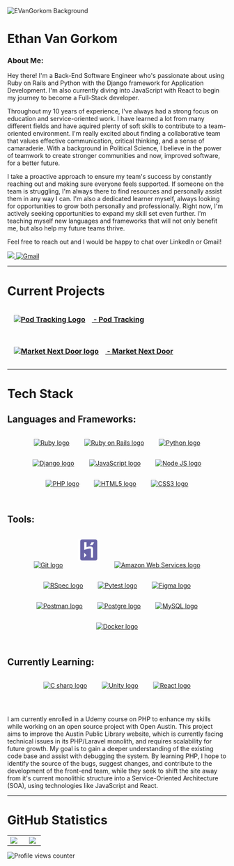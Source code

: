 
![EVanGorkom Background](https://github.com/EVanGorkom/EVanGorkom/assets/132889569/31f9ab8a-e670-4d5f-9c8e-5a433d66b78a)


# Ethan Van Gorkom
### About Me:
Hey there! I'm a Back-End Software Engineer who's passionate about using Ruby on Rails and Python with the Django framework for Application Development. I'm also currently diving into JavaScript with React to begin my journey to become a Full-Stack developer. 

Throughout my 10 years of experience, I've always had a strong focus on education and service-oriented work. I have learned a lot from many different fields and have aquired plenty of soft skills to contribute to a team-oriented environment. I'm really excited about finding a collaborative team that values effective communication, critical thinking, and a sense of camaraderie. With a background in Political Science, I believe in the power of teamwork to create stronger communities and now, improved software, for a better future.

I take a proactive approach to ensure my team's success by constantly reaching out and making sure everyone feels supported. If someone on the team is struggling, I'm always there to find resources and personally assist them in any way I can. I'm also a dedicated learner myself, always looking for opportunities to grow both personally and professionally. Right now, I'm actively seeking opportunities to expand my skill set even further. I'm teaching myself new languages and frameworks that will not only benefit me, but also help my future teams thrive.

Feel free to reach out and I would be happy to chat over LinkedIn or Gmail!
  
<a href="https://linkedin.com/in/EVanGorkom" target="_blank">
<img src="https://img.shields.io/badge/linkedin-%231E77B5.svg?&style=for-the-badge&logo=linkedin&logoColor=white alt=linkedin style="margin-bottom: 5px;" />
<a href="mailto:ethan.vangorkom@gmail.com">
<img src="https://img.shields.io/badge/Gmail-EA4335?style=for-the-badge&logo=gmail&logoColor=white" alt="Gmail">
</a>

---
# Current Projects

<h3>
<a href="https://github.com/Pod-Tracking" target="_blank"><img style="margin: 15px" src="https://avatars.githubusercontent.com/u/160537538?s=200&v=4" alt="Pod Tracking Logo" height="30" /> - Pod Tracking</a>
</h3>
  
<h3>
<a href="https://github.com/Market-Next-Door" target="_blank"><img style="margin: 15px" src="https://avatars.githubusercontent.com/u/152336455?s=200&v=4" alt="Market Next Door logo" height="30" /> - Market Next Door</a>
</h3>

<!-- <h3>
<a href="https://github.com/QuestQuill" target="_blank"><img style="margin: 15px" src="https://avatars.githubusercontent.com/u/149438618?v=4" alt="Quest Quill logo" height="30" /> - Quest Quill</a>
</h3> -->

---
# Tech Stack
  ## Languages and Frameworks: 
<div align="center">
<a href="https://www.ruby-lang.org/en/" target="_blank"><img style="margin: 15px" src="https://upload.wikimedia.org/wikipedia/commons/thumb/7/73/Ruby_logo.svg/480px-Ruby_logo.svg.png" alt="Ruby logo" height="50" /></a>
<a href="https://rubyonrails.org/" target="_blank"><img style="margin: 15px" src="https://cdn.jsdelivr.net/gh/devicons/devicon/icons/rails/rails-plain.svg" alt="Ruby on Rails logo" height="50" /></a>
<a href="https://www.python.org/" target="_blank"><img style="margin: 15px" src="https://cdn.jsdelivr.net/gh/devicons/devicon/icons/python/python-original.svg" alt="Python logo" height="55" /></a>
<a href="https://www.djangoproject.com/" target="_blank"><img style="margin: 15px" src="https://cdn.jsdelivr.net/gh/devicons/devicon/icons/django/django-plain.svg" alt="Django logo" height="50" /></a>
<a href="https://www.javascript.com/" target="_blank"><img style="margin: 15px" src="https://cdn.jsdelivr.net/gh/devicons/devicon/icons/javascript/javascript-plain.svg" alt="JavaScript logo" height="50" /></a>
<a href="https://nodejs.org/en" target="_blank"><img style="margin: 15px" src="https://cdn.jsdelivr.net/gh/devicons/devicon/icons/nodejs/nodejs-original.svg" alt="Node JS logo" height="50" /></a>
<a href="https://www.php.net/docs.php" target="_blank"><img style="margin: 15px" src="https://cdn.jsdelivr.net/gh/devicons/devicon@latest/icons/php/php-original.svg" alt="PHP logo" height="55" /></a>
<a href="https://en.wikipedia.org/wiki/HTML5" target="_blank"><img style="margin: 15px" src="https://cdn.jsdelivr.net/gh/devicons/devicon/icons/html5/html5-original.svg" alt="HTML5 logo" height="50" /></a>
<a href="https://www.w3schools.com/css/" target="_blank"><img style="margin: 15px" src="https://cdn.jsdelivr.net/gh/devicons/devicon/icons/css3/css3-original.svg" alt="CSS3 logo" height="50" /></a>
</div>
<br/>

  ## Tools:
<div align="center">
<a href="https://github.com/" target="_blank"><img style="margin: 15px" src="https://profilinator.rishav.dev/skills-assets/git-scm-icon.svg" alt="Git logo" height="50" /></a>
<a href="https://www.heroku.com/" target="_blank"><img style="margin: 15px" src="https://raw.githubusercontent.com/devicons/devicon/master/icons/heroku/heroku-plain.svg" alt="Heroku logo" height="50"></a>
<a href="https://aws.amazon.com/?nc2=h_lg" target="_blank"><img style="margin: 15px" src="https://cdn.jsdelivr.net/gh/devicons/devicon@latest/icons/amazonwebservices/amazonwebservices-plain-wordmark.svg" alt="Amazon Web Services logo" height="50" /></a>
<a href="https://rspec.info/" target="_blank"><img style="margin: 15px" src="https://cdn.jsdelivr.net/gh/devicons/devicon/icons/rspec/rspec-original.svg" alt="RSpec logo" height="50"></a>
<a href="https://docs.pytest.org/en/7.4.x/" target="_blank"><img style="margin: 15px" src="https://cdn.jsdelivr.net/gh/devicons/devicon/icons/pytest/pytest-original.svg" alt="Pytest logo" height="50"></a>
<a href="https://www.figma.com/" target="_blank"><img style="margin: 15px" src="https://cdn.jsdelivr.net/gh/devicons/devicon/icons/figma/figma-original.svg" alt="Figma logo" height="50" /></a>
<a href="https://www.postman.com/" target="_blank"><img style="margin: 15px" src="https://cdn.jsdelivr.net/gh/devicons/devicon@latest/icons/postman/postman-original.svg" alt="Postman logo" height="50"></a>
<a href="https://www.postgresql.org/" target="_blank"><img style="margin: 15px" src="https://www.postgresql.org/media/img/about/press/elephant.png" alt="Postgre logo" height="50"></a>
<a href="https://dev.mysql.com/doc/" target="_blank"><img style="margin: 15px" src="https://cdn.jsdelivr.net/gh/devicons/devicon@latest/icons/mysql/mysql-original.svg" alt="MySQL logo" height="50"></a>
<a href="https://www.docker.com/" target="_blank"><img style="margin: 15px" src="https://cdn.jsdelivr.net/gh/devicons/devicon/icons/docker/docker-plain.svg" alt="Docker logo" height="50" /></a>
<!-- <a href="https://code.visualstudio.com/" target="_blank"><img style="margin: 15px" src="https://cdn.jsdelivr.net/gh/devicons/devicon/icons/vscode/vscode-original.svg" alt="VS Code logo" height="50"></a> -->
</div>
<br/>

  ## Currently Learning:
<div align="center">

<a href="https://learn.microsoft.com/en-us/dotnet/csharp/" target="_blank"><img style="margin: 15px" src="https://cdn.jsdelivr.net/gh/devicons/devicon@latest/icons/csharp/csharp-original.svg" alt="C sharp logo" height="50" /></a>
<a href="https://docs.unity.com/" target="_blank"><img style="margin: 15px" src="https://cdn.jsdelivr.net/gh/devicons/devicon@latest/icons/unity/unity-original.svg" alt="Unity logo" height="50" /></a>
<a href="https://react.dev/" target="_blank"><img style="margin: 15px" src="https://cdn.jsdelivr.net/gh/devicons/devicon/icons/react/react-original.svg" alt="React logo" height="50" /></a>
<!-- <a href="https://expressjs.com/" target="_blank"><img style="margin: 15px" src="https://github.com/tandpfun/skill-icons/blob/main/icons/ExpressJS-Light.svg" alt="ExpressJS logo" height="50" /></a> -->
<!-- <a href="https://www.mongodb.com/" target="_blank"><img style="margin: 15px" src="https://cdn.jsdelivr.net/gh/devicons/devicon/icons/mongodb/mongodb-original.svg" alt="MongoDB logo" height="50" /></a> -->
</div>
<br/>

I am currently enrolled in a Udemy course on PHP to enhance my skills while working on an open source project with Open Austin. This project aims to improve the Austin Public Library website, which is currently facing technical issues in its PHP/Laravel monolith, and requires scalability for future growth. My goal is to gain a deeper understanding of the existing code base and assist with debugging the system. 
By learning PHP, I hope to identify the source of the bugs, suggest changes, and contribute to the development of the front-end team, while they seek to shift the site away from it's current monolithic structure into a Service-Oriented Architecture (SOA), using technologies like JavaScript and React.

---

<!-- # What I'm Currently Working On

### Databases ###
mongoDB        <img src="https://cdn.jsdelivr.net/gh/devicons/devicon@latest/icons/mongodb/mongodb-original.svg" />

### Languages ###
React        3  <img src="https://cdn.jsdelivr.net/gh/devicons/devicon@latest/icons/react/react-original.svg" />
  TypeScript    <img src="https://cdn.jsdelivr.net/gh/devicons/devicon@latest/icons/typescript/typescript-original.svg" />
NextJS          <img src="https://cdn.jsdelivr.net/gh/devicons/devicon@latest/icons/nextjs/nextjs-original.svg" />
Node JS      4  <img src="https://cdn.jsdelivr.net/gh/devicons/devicon@latest/icons/nodejs/nodejs-original.svg" />
  Express    5
JAVA            <img src="https://cdn.jsdelivr.net/gh/devicons/devicon@latest/icons/java/java-original.svg" />
  Spring        <img src="https://cdn.jsdelivr.net/gh/devicons/devicon@latest/icons/spring/spring-original.svg" />
C#           6  <img src="https://cdn.jsdelivr.net/gh/devicons/devicon@latest/icons/csharp/csharp-original.svg" />
  .NET CORE     <img src="https://cdn.jsdelivr.net/gh/devicons/devicon@latest/icons/dotnetcore/dotnetcore-original.svg" />
  .NET Frame    <img src="https://cdn.jsdelivr.net/gh/devicons/devicon@latest/icons/dot-net/dot-net-original.svg" />
  Unity      7  <img src="https://cdn.jsdelivr.net/gh/devicons/devicon@latest/icons/unity/unity-original.svg" />
C++             <img src="https://cdn.jsdelivr.net/gh/devicons/devicon@latest/icons/cplusplus/cplusplus-original.svg" />
  Unreal        <img src="https://cdn.jsdelivr.net/gh/devicons/devicon@latest/icons/unrealengine/unrealengine-original.svg" />
Tensorflow      <img src="https://cdn.jsdelivr.net/gh/devicons/devicon@latest/icons/tensorflow/tensorflow-original.svg" />
Swift           <img src="https://cdn.jsdelivr.net/gh/devicons/devicon@latest/icons/swift/swift-original.svg" />
Kotlin          <img src="https://cdn.jsdelivr.net/gh/devicons/devicon@latest/icons/kotlin/kotlin-original.svg" />
Laravel         <img src="https://cdn.jsdelivr.net/gh/devicons/devicon@latest/icons/laravel/laravel-original.svg" />
Flask           <img src="https://cdn.jsdelivr.net/gh/devicons/devicon@latest/icons/flask/flask-original.svg" />

#Tools#
CircleCI        <img src="https://cdn.jsdelivr.net/gh/devicons/devicon@latest/icons/circleci/circleci-plain.svg" />
Figma        2  <img src="https://cdn.jsdelivr.net/gh/devicons/devicon@latest/icons/figma/figma-original.svg" />
Pandas          <img src="https://cdn.jsdelivr.net/gh/devicons/devicon@latest/icons/pandas/pandas-original.svg" />
Bootstrap       <img src="https://cdn.jsdelivr.net/gh/devicons/devicon@latest/icons/bootstrap/bootstrap-original.svg" />
Tailwind        <img src="https://cdn.jsdelivr.net/gh/devicons/devicon@latest/icons/tailwindcss/tailwindcss-original.svg" />
Vitejs          <img src="https://cdn.jsdelivr.net/gh/devicons/devicon@latest/icons/vitejs/vitejs-original.svg" />
Azure           <img src="https://cdn.jsdelivr.net/gh/devicons/devicon@latest/icons/azure/azure-original.svg" />
Redis           <img src="https://cdn.jsdelivr.net/gh/devicons/devicon@latest/icons/redis/redis-original.svg" />
Docker       1  <img src="https://cdn.jsdelivr.net/gh/devicons/devicon@latest/icons/docker/docker-original.svg" />
Kubernetes      <img src="https://cdn.jsdelivr.net/gh/devicons/devicon@latest/icons/kubernetes/kubernetes-original.svg" />
Oracle          <img src="https://cdn.jsdelivr.net/gh/devicons/devicon@latest/icons/oracle/oracle-original.svg" />
Graphql         <img src="https://cdn.jsdelivr.net/gh/devicons/devicon@latest/icons/graphql/graphql-plain.svg" />

#Acquired Skills From Lists#
MySQL           <img src="https://cdn.jsdelivr.net/gh/devicons/devicon@latest/icons/mysql/mysql-original.svg" />

--- -->

# GitHub Statistics
<table><tr><td valign="top" width="50%">

<img src="https://github-readme-stats.vercel.app/api?username=EVanGorkom&theme=radical&show_icons=true&count_private=true&hide_border=true" align="left" style="width: 100%" />

</td><td valign="top" width="39%">

<img src="https://github-readme-stats.vercel.app/api/top-langs/?username=EVanGorkom&theme=radical&hide_border=true&layout=compact" align="left" style="width: 100%" />

</td></tr></table>

<!-- ![Profile views counter](https://komarev.com/ghpvc/?username=MylesNottingham&&style=flat-square) -->
![Profile views counter](https://komarev.com/ghpvc/?username=MylesNottingham&&style=flat-square)

<br />
